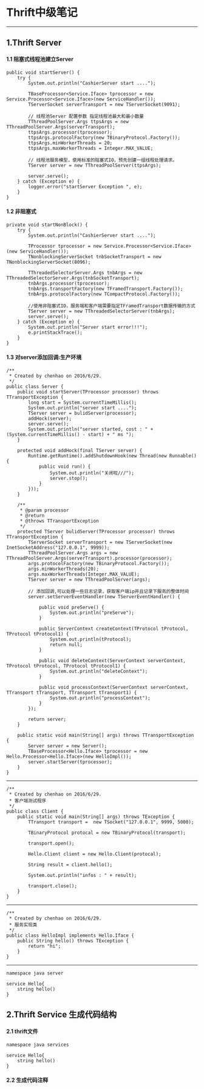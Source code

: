 # Thrift中级笔记

---

## 1.Thrift Server

#### 1.1 阻塞式线程池建立Server
    public void startServer() {
        try {
            System.out.println("CashierServer start ....");
            
            TBaseProcessor<Service.Iface> tprocessor = new Service.Processor<Service.Iface>(new ServiceHandler());
            TServerSocket serverTransport = new TServerSocket(9091);
            
            // 线程池Server 配置参数 指定线程池最大和最小数量
            TThreadPoolServer.Args ttpsArgs = new TThreadPoolServer.Args(serverTransport);
            ttpsArgs.processor(tprocessor);
            ttpsArgs.protocolFactory(new TBinaryProtocol.Factory());
            ttpsArgs.minWorkerThreads = 20;
            ttpsArgs.maxWorkerThreads = Integer.MAX_VALUE;
            
            // 线程池服务模型，使用标准的阻塞式IO，预先创建一组线程处理请求。
            TServer server = new TThreadPoolServer(ttpsArgs);
            
            server.serve();
        } catch (Exception e) {
            logger.error("startServer Exception ", e);
        }
    }

#### 1.2 非阻塞式
    private void startNonBlock() {
        try {
            System.out.println("CashierServer start ....");
            
            TProcessor tprocessor = new Service.Processor<Service.Iface>(new ServiceHandler());
            TNonblockingServerSocket tnbSocketTransport = new TNonblockingServerSocket(8096);
            
            TThreadedSelectorServer.Args tnbArgs = new TThreadedSelectorServer.Args(tnbSocketTransport);
            tnbArgs.processor(tprocessor);
            tnbArgs.transportFactory(new TFramedTransport.Factory());
            tnbArgs.protocolFactory(new TCompactProtocol.Factory());

            //使用非阻塞式IO，服务端和客户端需要指定TFramedTransport数据传输的方式
            TServer server = new TThreadedSelectorServer(tnbArgs);
            server.serve();
        } catch (Exception e) {
            System.out.println("Server start error!!!");
            e.printStackTrace();
        }
    }

#### 1.3 对server添加回调:生产环境
	/**
	 * Created by chenhao on 2016/6/29.
	 */
	public class Server {
	    public void startServer(TProcessor processor) throws TTransportException {
	        long start = System.currentTimeMillis();
	        System.out.println("server start ....");
	        TServer server = bulidServer(processor);
	        addHock(server);
	        server.serve();
	        System.out.println("server started, cost : " + (System.currentTimeMillis() - start) + " ms ");
	    }
	
	    protected void addHock(final TServer server) {
	        Runtime.getRuntime().addShutdownHook(new Thread(new Runnable() {
	            public void run() {
	                System.out.println("关闭啦///");
	                server.stop();
	            }
	        }));
	    }
	
	    /**
	     * @param processor
	     * @return
	     * @throws TTransportException
	     */
	    protected TServer bulidServer(TProcessor processor) throws TTransportException {
	        TServerSocket serverTransport = new TServerSocket(new InetSocketAddress("127.0.0.1", 9999));
	        TThreadPoolServer.Args args = new TThreadPoolServer.Args(serverTransport).processor(processor);
	        args.protocolFactory(new TBinaryProtocol.Factory());
	        args.minWorkerThreads(20);
	        args.maxWorkerThreads(Integer.MAX_VALUE);
	        TServer server = new TThreadPoolServer(args);
			
			// 添加回调,可以处理一些日志记录，获取客户端ip并且记录下服务的整体时间
	        server.setServerEventHandler(new TServerEventHandler() {
	
	            public void preServe() {
	                System.out.println("preServe");
	            }
	
	            public ServerContext createContext(TProtocol tProtocol, TProtocol tProtocol1) {
	                System.out.println(tProtocol);
	                return null;
	            }
	
	            public void deleteContext(ServerContext serverContext, TProtocol tProtocol, TProtocol tProtocol1) {
	                System.out.println("deleteContext");
	            }
	
	            public void processContext(ServerContext serverContext, TTransport tTransport, TTransport tTransport1) {
	                System.out.println("processContext");
	            }
	        });
	
	        return server;
	    }
	
	    public static void main(String[] args) throws TTransportException {
	        Server server = new Server();
	        TBaseProcessor<Hello.Iface> tprocessor = new Hello.Processor<Hello.Iface>(new HelloImpl());
	        server.startServer(tprocessor);
	    }
	}

---
	/**
	 * Created by chenhao on 2016/6/29.
	 * 客户端测试程序
	 */
	public class Client {
	    public static void main(String[] args) throws TException {
	        TTransport transport =  new TSocket("127.0.0.1", 9999, 5000);
	
	        TBinaryProtocol protocal = new TBinaryProtocol(transport);
	
	        transport.open();
	
	        Hello.Client client = new Hello.Client(protocal);
	
	        String result = client.hello();
	
	        System.out.println("infos : " + result);
	
	        transport.close();
	    }
	}

---
	/**
	 * Created by chenhao on 2016/6/29.
	 * 服务实现类
	 */
	public class HelloImpl implements Hello.Iface {
	    public String hello() throws TException {
	        return "hi";
	    }
	}

---
	namespace java server
	
	service Hello{
		string hello()
	}

## 2.Thrift Service 生成代码结构

#### 2.1 thrift文件
	namespace java services
	
	service Hello{
		string hello()
	}

#### 2.2 生成代码注释
